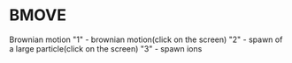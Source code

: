 # BMOVE
Brownian motion
"1" - brownian motion(click on the screen)
"2" - spawn of a large particle(click on the screen)
"3" - spawn ions
